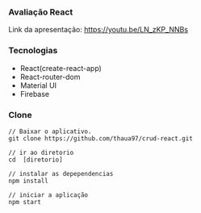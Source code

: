 ### Avaliação React

Link da apresentação: https://youtu.be/LN_zKP_NNBs

### Tecnologias
- React(create-react-app)
- React-router-dom
- Material UI
- Firebase

### Clone

```
// Baixar o aplicativo.
git clone https://github.com/thaua97/crud-react.git

// ir ao diretorio
cd  [diretorio]

// instalar as depependencias
npm install

// iniciar a aplicação
npm start
```
